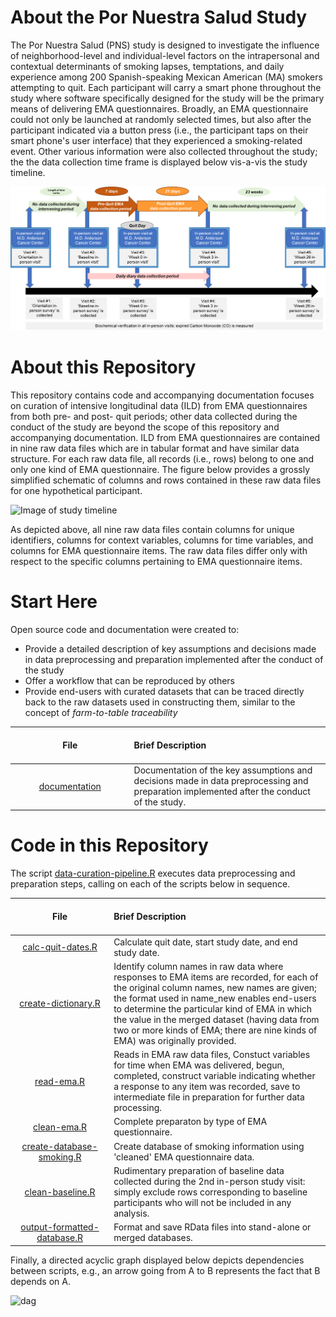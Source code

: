 # About the Por Nuestra Salud Study

The Por Nuestra Salud (PNS) study is designed to investigate the influence of neighborhood-level and individual-level factors on the intrapersonal and contextual determinants of smoking lapses, temptations, and daily experience among 200 Spanish-speaking Mexican American (MA) smokers attempting to quit. Each participant will carry a smart phone throughout the study where software specifically designed for the study will be the primary means of delivering EMA questionnaires. Broadly, an EMA questionnaire could not only be launched at randomly selected times, but also after the participant indicated via a button press (i.e., the participant taps on their smart phone's user interface) that they experienced a smoking-related event. Other various information were also collected throughout the study; the the data collection time frame is displayed below vis-a-vis the study timeline.

![Image of study timeline](https://github.com/jamieyap/PNS/blob/master/documentation/study_visit_timeline_pns.png)

# About this Repository

This repository contains code and accompanying documentation focuses on curation of intensive longitudinal data (ILD) from EMA questionnaires from both pre- and post- quit periods; other data collected during the conduct of the study are beyond the scope of this repository and accompanying documentation. ILD from EMA questionnaires are contained in nine raw data files which are in tabular format and have similar data structure. For each raw data file, all records (i.e., rows) belong to one and only one kind of EMA questionnaire. The figure below provides a grossly simplified schematic of columns and rows contained in these raw data files for one hypothetical participant.

![Image of study timeline](https://github.com/jamieyap/PNS/blob/master/documentation/mock_data.png)

As depicted above, all nine raw data files contain columns for unique identifiers, columns for context variables, columns for time variables, and columns for EMA questionnaire items. The raw data files differ only with respect to the specific columns pertaining to EMA questionnaire items.

# Start Here

Open source code and documentation were created to: 

* Provide a detailed description of key assumptions and decisions made in data preprocessing and preparation implemented after the conduct of the study
* Offer a workflow that can be reproduced by others 
* Provide end-users with curated datasets that can be traced directly back to the raw datasets used in constructing them, similar to the concept of _farm-to-table traceability_


| <img height=0 width=350> File <img height=0 width=350> | <img height=0 width=800> Brief Description <img height=0 width=800> |
|:------------------------------------------:|:--------------------------------------------------------------------------------------------------|
| [documentation](https://github.com/jamieyap/PNS/blob/master/documentation/pns_documentation_20210122.pdf) | Documentation of the key assumptions and decisions made in data preprocessing and preparation implemented after the conduct of the study.|

# Code in this Repository

The script [data-curation-pipeline.R](https://github.com/jamieyap/PNS/blob/master/data-curation-pipeline.R) executes data preprocessing and preparation steps, calling on each of the scripts below in sequence. 

| <img height=0 width=350> File <img height=0 width=350> | <img height=0 width=800> Brief Description <img height=0 width=800> |
|:------------------------------------------:|:--------------------------------------------------------------------------------------------------|
| [calc-quit-dates.R](https://github.com/jamieyap/PNS/blob/master/scripts-studies/calc-quit-dates.R) | Calculate quit date, start study date, and end study date. |
| [create-dictionary.R](https://github.com/jamieyap/PNS/blob/master/scripts-studies/create-dictionary.R) | Identify column names in raw data where responses to EMA items are recorded, for each of the original column names, new names are given; the format used in name_new enables end-users to determine the particular kind of EMA in which the value in the merged dataset (having data from two or more kinds of EMA; there are nine kinds of EMA) was originally provided. |
| [read-ema.R](https://github.com/jamieyap/PNS/blob/master/scripts-studies/read-ema.R) | Reads in EMA raw data files, Constuct variables for time when EMA was delivered, begun, completed, construct variable indicating whether a response to any item was recorded, save to intermediate file in preparation for further data processing. |
| [clean-ema.R](https://github.com/jamieyap/PNS/blob/master/scripts-studies/clean-ema.R) | Complete preparaton by type of EMA questionnaire. |
| [create-database-smoking.R](https://github.com/jamieyap/PNS/blob/master/scripts-studies/create-database-smoking.R) | Create database of smoking information using 'cleaned' EMA questionnaire data. |
| [clean-baseline.R](https://github.com/jamieyap/PNS/blob/master/scripts-studies/clean-baseline.R) | Rudimentary preparation of baseline data collected during the 2nd in-person study visit: simply exclude rows corresponding to baseline participants who will not be included in any analysis. |
| [output-formatted-database.R](https://github.com/jamieyap/PNS/blob/master/scripts-studies/output-formatted-database.R) | Format and save RData files into stand-alone or merged databases. |

Finally, a directed acyclic graph displayed below depicts dependencies between scripts, e.g., an arrow going from A to B represents the fact that B depends on A.

![dag](https://github.com/jamieyap/PNS/blob/master/documentation/data_curation_dag.png)





